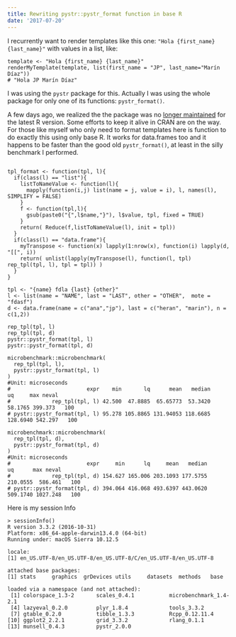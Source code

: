 ```yaml
---
title: Rewriting pystr::pystr_format function in base R
date: '2017-07-20'
---
```


I recurrently want to render templates like this one: `"Hola {first_name} {last_name}"` with values in a list, like: 

```
template <- "Hola {first_name} {last_name}"
renderMyTemplate(template, list(first_name = "JP", last_name="Marín Díaz"))
# "Hola JP Marín Díaz"
```

I was using the `pystr` package for this. Actually I was using the whole package for only one of its functions: `pystr_format()`.

A few days ago, we realized the the package was no [longer maintained](https://github.com/Ironholds/pystr/issues/11) for the latest R version. Some efforts to keep it alive in CRAN are on the way. For those like myself who only need to format templates here is function to do exactly this using only base R. It works for data.frames too and it happens to be faster than the good old `pystr_format()`, at least in the silly benchmark I performed.


```{r}

tpl_format <- function(tpl, l){
  if(class(l) == "list"){
    listToNameValue <- function(l){
      mapply(function(i,j) list(name = j, value = i), l, names(l), SIMPLIFY = FALSE)
    }
    f <- function(tpl,l){
      gsub(paste0("{",l$name,"}"), l$value, tpl, fixed = TRUE)
    }
    return( Reduce(f,listToNameValue(l), init = tpl))
  }
  if(class(l) == "data.frame"){
    myTranspose <- function(x) lapply(1:nrow(x), function(i) lapply(d, "[[", i))
    return( unlist(lapply(myTranspose(l), function(l, tpl) rep_tpl(tpl, l), tpl = tpl)) )
  }
}

```


```{r test}
tpl <- "{name} fdla {last} {other}"
l <- list(name = "NAME", last = "LAST", other = "OTHER",  mote = "fdasf")
d <- data.frame(name = c("ana","jp"), last = c("heran", "marin"), n = c(1,2))

rep_tpl(tpl, l)
rep_tpl(tpl, d)
pystr::pystr_format(tpl, l)
pystr::pystr_format(tpl, d)

```

```
microbenchmark::microbenchmark(
  rep_tpl(tpl, l),
  pystr::pystr_format(tpl, l)
)
#Unit: microseconds
#                        expr    min       lq      mean   median       uq     max neval
#             rep_tpl(tpl, l) 42.500  47.8885  65.65773  53.3420  58.1765 399.373   100
# pystr::pystr_format(tpl, l) 95.278 105.8865 131.94053 118.6685 128.6940 542.297   100
```

```
microbenchmark::microbenchmark(
  rep_tpl(tpl, d),
  pystr::pystr_format(tpl, d)
)
#Unit: microseconds
#                        expr     min      lq     mean   median       uq      max neval
#             rep_tpl(tpl, d) 154.627 165.006 203.1093 177.5755 210.0555  586.461   100
# pystr::pystr_format(tpl, d) 394.064 416.068 493.6397 443.0620 509.1740 1027.248   100
```


Here is my session Info

```
> sessionInfo()
R version 3.3.2 (2016-10-31)
Platform: x86_64-apple-darwin13.4.0 (64-bit)
Running under: macOS Sierra 10.12.5

locale:
[1] en_US.UTF-8/en_US.UTF-8/en_US.UTF-8/C/en_US.UTF-8/en_US.UTF-8

attached base packages:
[1] stats     graphics  grDevices utils     datasets  methods   base     

loaded via a namespace (and not attached):
 [1] colorspace_1.3-2       scales_0.4.1           microbenchmark_1.4-2.1
 [4] lazyeval_0.2.0         plyr_1.8.4             tools_3.3.2           
 [7] gtable_0.2.0           tibble_1.3.3           Rcpp_0.12.11.4        
[10] ggplot2_2.2.1          grid_3.3.2             rlang_0.1.1           
[13] munsell_0.4.3          pystr_2.0.0   
```




